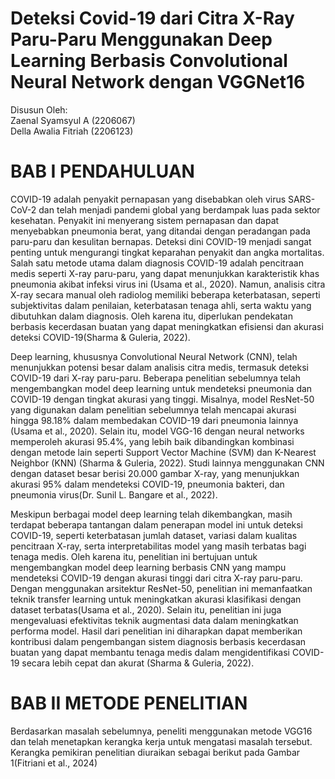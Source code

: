 # Deteksi Covid-19 dari Citra X-Ray Paru-Paru Menggunakan Deep Learning Berbasis Convolutional Neural Network dengan VGGNet16

Disusun Oleh: <br>
Zaenal Syamsyul A (2206067)<br>
Della Awalia Fitriah (2206123)<br>

# BAB I PENDAHULUAN <br>
COVID-19 adalah penyakit pernapasan yang disebabkan oleh virus SARS-CoV-2 dan telah menjadi pandemi global yang berdampak luas pada sektor kesehatan. Penyakit ini menyerang sistem pernapasan dan dapat menyebabkan pneumonia berat, yang ditandai dengan peradangan pada paru-paru dan kesulitan bernapas. Deteksi dini COVID-19 menjadi sangat penting untuk mengurangi tingkat keparahan penyakit dan angka mortalitas. Salah satu metode utama dalam diagnosis COVID-19 adalah pencitraan medis seperti X-ray paru-paru, yang dapat menunjukkan karakteristik khas pneumonia akibat infeksi virus ini (Usama et al., 2020). Namun, analisis citra X-ray secara manual oleh radiolog memiliki beberapa keterbatasan, seperti subjektivitas dalam penilaian, keterbatasan tenaga ahli, serta waktu yang dibutuhkan dalam diagnosis. Oleh karena itu, diperlukan pendekatan berbasis kecerdasan buatan yang dapat meningkatkan efisiensi dan akurasi deteksi COVID-19(Sharma & Guleria, 2022).<br>

Deep learning, khususnya Convolutional Neural Network (CNN), telah menunjukkan potensi besar dalam analisis citra medis, termasuk deteksi COVID-19 dari X-ray paru-paru. Beberapa penelitian sebelumnya telah mengembangkan model deep learning untuk mendeteksi pneumonia dan COVID-19 dengan tingkat akurasi yang tinggi. Misalnya, model ResNet-50 yang digunakan dalam penelitian sebelumnya telah mencapai akurasi hingga 98.18% dalam membedakan COVID-19 dari pneumonia lainnya (Usama et al., 2020). Selain itu, model VGG-16 dengan neural networks memperoleh akurasi 95.4%, yang lebih baik dibandingkan kombinasi dengan metode lain seperti Support Vector Machine (SVM) dan K-Nearest Neighbor (KNN) (Sharma & Guleria, 2022). Studi lainnya menggunakan CNN dengan dataset besar berisi 20.000 gambar X-ray, yang menunjukkan akurasi 95% dalam mendeteksi COVID-19, pneumonia bakteri, dan pneumonia virus(Dr. Sunil L. Bangare et al., 2022). <br>

Meskipun berbagai model deep learning telah dikembangkan, masih terdapat beberapa tantangan dalam penerapan model ini untuk deteksi COVID-19, seperti keterbatasan jumlah dataset, variasi dalam kualitas pencitraan X-ray, serta interpretabilitas model yang masih terbatas bagi tenaga medis. Oleh karena itu, penelitian ini bertujuan untuk mengembangkan model deep learning berbasis CNN yang mampu mendeteksi COVID-19 dengan akurasi tinggi dari citra X-ray paru-paru. Dengan menggunakan arsitektur ResNet-50, penelitian ini memanfaatkan teknik transfer learning untuk meningkatkan akurasi klasifikasi dengan dataset terbatas(Usama et al., 2020). Selain itu, penelitian ini juga mengevaluasi efektivitas teknik augmentasi data dalam meningkatkan performa model. Hasil dari penelitian ini diharapkan dapat memberikan kontribusi dalam pengembangan sistem diagnosis berbasis kecerdasan buatan yang dapat membantu tenaga medis dalam mengidentifikasi COVID-19 secara lebih cepat dan akurat (Sharma & Guleria, 2022). <br>

# BAB II METODE PENELITIAN <br>
Berdasarkan masalah sebelumnya, peneliti menggunakan metode VGG16 dan telah menetapkan kerangka kerja untuk mengatasi masalah tersebut. Kerangka pemikiran penelitian diuraikan sebagai berikut pada Gambar 1(Fitriani et al., 2024)


